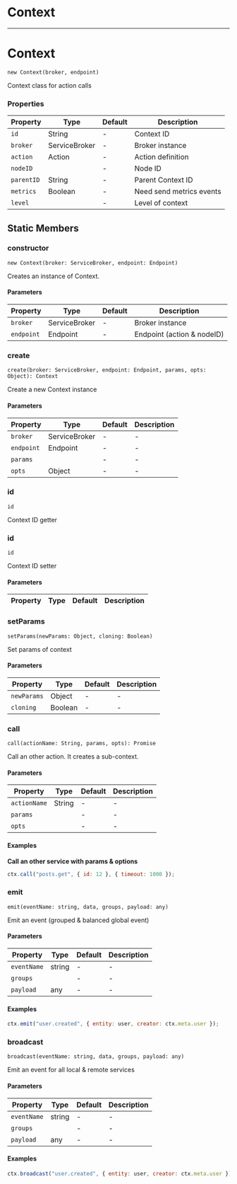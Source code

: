 # Context

---

# Context

`new Context(broker, endpoint)`

Context class for action calls

### Properties

| Property   | Type          | Default | Description              |
| ---------- | ------------- | ------- | ------------------------ |
| `id`       | String        | -       | Context ID               |
| `broker`   | ServiceBroker | -       | Broker instance          |
| `action`   | Action        | -       | Action definition        |
| `nodeID`   |               | -       | Node ID                  |
| `parentID` | String        | -       | Parent Context ID        |
| `metrics`  | Boolean       | -       | Need send metrics events |
| `level`    |               | -       | Level of context         |

## Static Members

### constructor

`new Context(broker: ServiceBroker, endpoint: Endpoint)`

Creates an instance of Context.

#### Parameters

| Property   | Type          | Default | Description                |
| ---------- | ------------- | ------- | -------------------------- |
| `broker`   | ServiceBroker | -       | Broker instance            |
| `endpoint` | Endpoint      | -       | Endpoint (action & nodeID) |

### create

`create(broker: ServiceBroker, endpoint: Endpoint, params, opts: Object): Context`

Create a new Context instance

#### Parameters

| Property   | Type          | Default | Description |
| ---------- | ------------- | ------- | ----------- |
| `broker`   | ServiceBroker | -       | -           |
| `endpoint` | Endpoint      | -       | -           |
| `params`   |               | -       | -           |
| `opts`     | Object        | -       | -           |

### id

`id`

Context ID getter

### id

`id`

Context ID setter

#### Parameters

| Property | Type | Default | Description |
| -------- | ---- | ------- | ----------- |


### setParams

`setParams(newParams: Object, cloning: Boolean)`

Set params of context

#### Parameters

| Property    | Type    | Default | Description |
| ----------- | ------- | ------- | ----------- |
| `newParams` | Object  | -       | -           |
| `cloning`   | Boolean | -       | -           |

### call

`call(actionName: String, params, opts): Promise`

Call an other action. It creates a sub-context.

#### Parameters

| Property     | Type   | Default | Description |
| ------------ | ------ | ------- | ----------- |
| `actionName` | String | -       | -           |
| `params`     |        | -       | -           |
| `opts`       |        | -       | -           |

#### Examples

**Call an other service with params &amp; options**

```js
ctx.call("posts.get", { id: 12 }, { timeout: 1000 });
```

### emit

`emit(eventName: string, data, groups, payload: any)`

Emit an event (grouped & balanced global event)

#### Parameters

| Property    | Type   | Default | Description |
| ----------- | ------ | ------- | ----------- |
| `eventName` | string | -       | -           |
| `groups`    |        | -       | -           |
| `payload`   | any    | -       | -           |

#### Examples

```js
ctx.emit("user.created", { entity: user, creator: ctx.meta.user });
```

### broadcast

`broadcast(eventName: string, data, groups, payload: any)`

Emit an event for all local & remote services

#### Parameters

| Property    | Type   | Default | Description |
| ----------- | ------ | ------- | ----------- |
| `eventName` | string | -       | -           |
| `groups`    |        | -       | -           |
| `payload`   | any    | -       | -           |

#### Examples

```js
ctx.broadcast("user.created", { entity: user, creator: ctx.meta.user });
```
